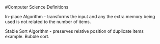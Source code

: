 #Computer Science Definitions

In-place Algorithm - transforms the input and any the extra memory being used is not related to the number of items.

Stable Sort Algorithm - preserves relative position of duplicate items example. Bubble sort.